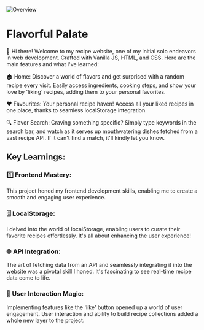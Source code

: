 ![Overview](images/Walkthrough.gif)

# Flavorful Palate

👋 Hi there! Welcome to my recipe website, one of my initial solo endeavors in web development. 
Crafted with Vanilla JS, HTML, and CSS. Here are the main features and what I've learned:

🏠 Home: Discover a world of flavors and get surprised with a random recipe every visit. 
Easily access ingredients, cooking steps, and show your love by 'liking' recipes, adding them to your personal favorites.

❤️ Favourites: Your personal recipe haven! Access all your liked recipes in one place, thanks to seamless localStorage integration.

🔍 Flavor Search: Craving something specific? Simply type keywords in the search bar, and watch as it serves up mouthwatering dishes 
fetched from a vast recipe API. If it can't find a match, it'll kindly let you know.

## Key Learnings:

### 1️⃣ Frontend Mastery:
This project honed my frontend development skills, enabling me to create a smooth and engaging user experience.

### 🗄️ LocalStorage: 
I delved into the world of localStorage, enabling users to curate their favorite recipes effortlessly. 
It's all about enhancing the user experience!

### 🌐 API Integration: 
The art of fetching data from an API and seamlessly integrating it into the website was a pivotal skill I honed. 
It's fascinating to see real-time recipe data come to life.

### 🙌 User Interaction Magic: 
Implementing features like the 'like' button opened up a world of user engagement. User interaction and ability to build 
recipe collections added a whole new layer to the project.
